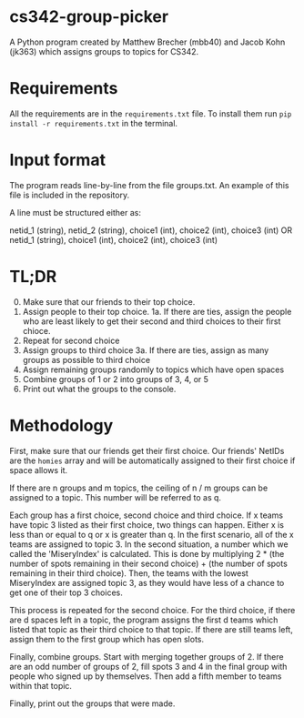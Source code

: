 # cs342-group-picker

A Python program created by Matthew Brecher (mbb40) and Jacob Kohn (jk363) which assigns groups to topics for CS342.

# Requirements

All the requirements are in the `requirements.txt` file. To install them run `pip install -r requirements.txt` in the terminal.

# Input format

The program reads line-by-line from the file groups.txt. An example of this file is included in the repository. 

A line must be structured either as:

netid_1 (string), netid_2 (string), choice1 (int), choice2 (int), choice3 (int)
OR
netid_1 (string), choice1 (int), choice2 (int), choice3 (int)

# TL;DR

0. Make sure that our friends to their top choice. 
1. Assign people to their top choice. 
1a. If there are ties, assign the people who are least likely to get their second and third choices to their first chioce. 
2. Repeat for second choice
3. Assign groups to third choice
3a. If there are ties, assign as many groups as possible to third choice
4. Assign remaining groups randomly to topics which have open spaces
5. Combine groups of 1 or 2 into groups of 3, 4, or 5
6. Print out what the groups to the console.

# Methodology

First, make sure that our friends get their first choice. Our friends' NetIDs are the `homies` array and will be automatically assigned to their first choice if space allows it.

If there are n groups and m topics, the ceiling of n / m groups can be assigned to a topic. This number will be referred to as q. 

Each group has a first choice, second choice and third choice. If x teams have topic 3 listed as their first choice, two things can happen. Either x is less than or equal to q or x is greater than q. In the first scenario, all of the x teams are assigned to topic 3. In the second situation, a number which we called the 'MiseryIndex' is calculated. This is done by multiplying 2 * (the number of spots remaining in their second choice) + (the number of spots remaining in their third choice). Then, the teams with the lowest MiseryIndex are assigned topic 3, as they would have less of a chance to get one of their top 3 choices.

This process is repeated for the second choice. For the third choice, if there are d spaces left in a topic, the program assigns the first d teams which listed that topic as their third choice to that topic. If there are still teams left, assign them to the first group which has open slots.

Finally, combine groups. Start with merging together groups of 2. If there are an odd number of groups of 2, fill spots 3 and 4 in the final group with people who signed up by themselves. Then add a fifth member to teams within that topic. 

Finally, print out the groups that were made.
